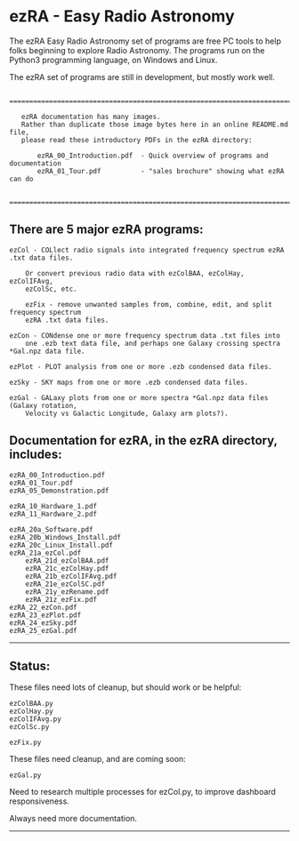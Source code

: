 # ezRA - Easy Radio Astronomy

The ezRA Easy Radio Astronomy set of programs are free PC tools to help folks beginning to explore Radio Astronomy.  The programs run on the Python3 programming language, on Windows and Linux.

The ezRA set of programs are still in development, but mostly work well.


       =============================================================================   

       ezRA documentation has many images.
       Rather than duplicate those image bytes here in an online README.md file,
       please read these introductory PDFs in the ezRA directory:

           ezRA_00_Introduction.pdf  - Quick overview of programs and documentation
           ezRA_01_Tour.pdf          - "sales brochure" showing what ezRA can do

       =============================================================================   


## There are 5 major ezRA programs:

	ezCol - COLlect radio signals into integrated frequency spectrum ezRA .txt data files.

		Or convert previous radio data with ezColBAA, ezColHay, ezColIFAvg,
		ezColSc, etc.

		ezFix - remove unwanted samples from, combine, edit, and split frequency spectrum
		ezRA .txt data files.

	ezCon - CONdense one or more frequency spectrum data .txt files into
		one .ezb text data file, and perhaps one Galaxy crossing spectra *Gal.npz data file.

	ezPlot - PLOT analysis from one or more .ezb condensed data files.

	ezSky - SKY maps from one or more .ezb condensed data files.

	ezGal - GALaxy plots from one or more spectra *Gal.npz data files (Galaxy rotation,
		Velocity vs Galactic Longitude, Galaxy arm plots?).



## Documentation for ezRA, in the ezRA directory, includes:

    ezRA_00_Introduction.pdf
    ezRA_01_Tour.pdf
    ezRA_05_Demonstration.pdf

    ezRA_10_Hardware_1.pdf
    ezRA_11_Hardware_2.pdf

    ezRA_20a_Software.pdf
    ezRA_20b_Windows_Install.pdf
    ezRA_20c_Linux_Install.pdf
    ezRA_21a_ezCol.pdf
        ezRA_21d_ezColBAA.pdf
        ezRA_21c_ezColHay.pdf
        ezRA_21b_ezColIFAvg.pdf
        ezRA_21e_ezColSC.pdf
        ezRA_21y_ezRename.pdf
        ezRA_21z_ezFix.pdf
    ezRA_22_ezCon.pdf
    ezRA_23_ezPlot.pdf
    ezRA_24_ezSky.pdf
    ezRA_25_ezGal.pdf

---

## Status:

These files need lots of cleanup, but should work or be helpful:

    ezColBAA.py
    ezColHay.py
    ezColIFAvg.py
    ezColSc.py

    ezFix.py

These files need cleanup, and are coming soon:

    ezGal.py

Need to research multiple processes for ezCol.py, to improve dashboard responsiveness.

Always need more documentation.

---

